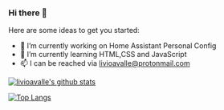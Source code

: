 ### Hi there 👋

Here are some ideas to get you started:

- 🔭 I’m currently working on Home Assistant Personal Config
- 🌱 I’m currently learning HTML,CSS and JavaScript
- 📫 I can be reached via livioavalle@protonmail.com



[![livioavalle's github stats](https://github-readme-stats.vercel.app/api?username=livioavalle&count_private=true&show_icons=true&theme=tokyonight&include_all_commits=true)](https://github.com/livioavalle)

[![Top Langs](https://github-readme-stats.vercel.app/api/top-langs/?username=livioavalle&langs_count=10&layout=compact&theme=tokyonight)](https://github.com/anuraghazra/github-readme-stats)
